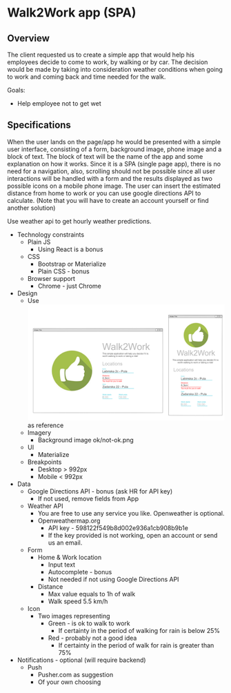# Walk2Work app (SPA)

## Overview
The client requested us to create a simple app that would help his employees decide to come to work, by walking or by car. The decision would be made by taking into consideration weather conditions when going to work and coming back and time needed for the walk. 

Goals:  
* Help employee not to get wet


## Specifications

When the user lands on the page/app he would be presented with a simple user interface, consisting of a form, background image, phone image and a block of text. The block of text will be the name of the app and some explanation on how it works. Since it is a SPA (single page app), there is no need for a navigation, also, scrolling should not be possible since all user interactions will be handled with a form and the results displayed as two possible icons on a mobile phone image. 
The user can insert the estimated distance from home to work or you can use google directions API to calculate. (Note that you will have to create an account yourself or find another solution)

Use weather api to get hourly weather predictions.

* Technology constraints
    * Plain JS
        * Using React is a bonus
    * CSS
        * Bootstrap or Materialize
        * Plain CSS - bonus
    * Browser support
        * Chrome - just Chrome
* Design
    * Use ![File](./UI.png) as reference
    * Imagery
        * Background image ok/not-ok.png
    * UI
        * Materialize
    * Breakpoints
        * Desktop > 992px
        * Mobile < 992px
* Data
    * Google Directions API - bonus (ask HR for API key)
        * If not used, remove fields from App
    * Weather API
        * You are free to use any service you like. Openweather is optional.
        * Openweathermap.org
            * API key - 598122f549b8d002e936a1cb908b9b1e
            * If the key provided is not working, open an account or send us an email.
    * Form
        * Home & Work location 
            * Input text
            * Autocomplete - bonus
            * Not needed if not using Google Directions API
        * Distance
            * Max value equals to 1h of walk
            * Walk speed 5.5 km/h
    * Icon
        * Two images representing 
            * Green - is ok to walk to work
                * If certainty in the period of walking for rain is below 25%
            * Red - probably not a good idea
                * If certainty in the period of walk for rain is greater than 75%
* Notifications - optional (will require backend)
    * Push
        * Pusher.com as suggestion
        * Of your own choosing
